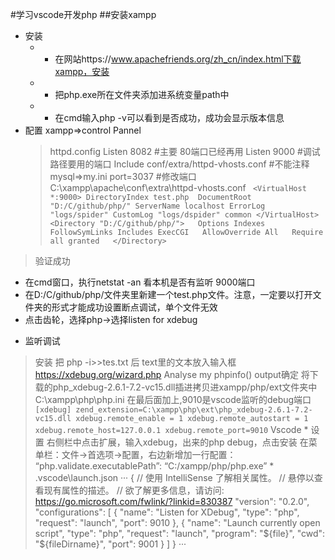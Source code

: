 #学习vscode开发php
##安装xampp
- 安装
  - - 在网站https://www.apachefriends.org/zh_cn/index.html下载xampp，安装 
  - - 把php.exe所在文件夹添加进系统变量path中
  - - 在cmd输入php -v可以看到是否成功，成功会显示版本信息
- 配置 xampp=>control Pannel
  > httpd.config 
        Listen 8082 #主要 80端口已经再用
        Listen 9000 #调试路径要用的端口
        Include conf/extra/httpd-vhosts.conf  #不能注释
  > mysql=>my.ini
        port=3037 #修改端口
  > C:\xampp\apache\conf\extra\httpd-vhosts.conf
        ``` 
            <VirtualHost *:9000>
            DirectoryIndex test.php 
            DocumentRoot "D:/C/github/php/"
            ServerName localhost
            ErrorLog "logs/spider"
            CustomLog "logs/dspider" common
            </VirtualHost>
            <Directory "D:/C/github/php/">  
                Options Indexes FollowSymLinks Includes ExecCGI  
                AllowOverride All  
                Require all granted  
            </Directory>   
        ```
 > 验证成功
  + 在cmd窗口，执行netstat -an 看本机是否有监听 9000端口
  + 在D:/C/github/php/文件夹里新建一个test.php文件。注意，一定要以打开文件夹的形式才能成功设置断点调试，单个文件无效
  + 点击齿轮，选择php->选择listen for xdebug
- 监听调试
 > 安装
        把 php -i>>tes.txt 后 text里的文本放入输入框
        https://xdebug.org/wizard.php
        Analyse my phpinfo() output确定
        将下载的php_xdebug-2.6.1-7.2-vc15.dll插进拷贝进xampp/php/ext文件夹中
 > C:\xampp\php\php.ini 在最后面加上,9010是vscode监听的debug端口
      ``` 
    [xdebug]
    zend_extension=C:\xampp\php\ext\php_xdebug-2.6.1-7.2-vc15.dll
    xdebug.remote_enable = 1
    xdebug.remote_autostart = 1
    xdebug.remote_host=127.0.0.1
    xdebug.remote_port=9010
     ```
 > Vscode
    * 设置
        右侧栏中点击扩展，输入xdebug，出来的php debug，点击安装
        在菜单栏：文件->首选项->配置，右边新增加一行配置：
        “php.validate.executablePath”: “C:/xampp/php/php.exe”
    * .vscode\launch.json
        ··· 
                    {
                // 使用 IntelliSense 了解相关属性。 
                // 悬停以查看现有属性的描述。
                // 欲了解更多信息，请访问: https://go.microsoft.com/fwlink/?linkid=830387
                "version": "0.2.0",
                "configurations": [
                    {
                        "name": "Listen for XDebug",
                        "type": "php",
                        "request": "launch",
                        "port": 9010
                    },
                    {
                        "name": "Launch currently open script",
                        "type": "php",
                        "request": "launch",
                        "program": "${file}",
                        "cwd": "${fileDirname}",
                        "port": 9001
                    }
                ]
            }
        ···
    
